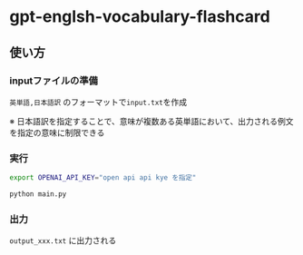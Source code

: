 # gpt-englsh-vocabulary-flashcard

## 使い方

### inputファイルの準備

`英単語,日本語訳` のフォーマットで`input.txt`を作成

※ 日本語訳を指定することで、意味が複数ある英単語において、出力される例文を指定の意味に制限できる

### 実行
```bash
export OPENAI_API_KEY="open api api kye を指定"

python main.py
```

### 出力

`output_xxx.txt` に出力される
